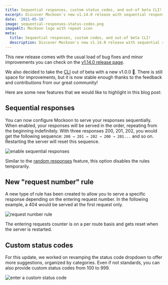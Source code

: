 ```yaml
---
title: Sequential responses, custom status codes, and out-of beta CLI!
excerpt: Discover Mockoon's new v1.14.0 release with sequential responses, custom status codes, new rules and more
date: '2021-05-18'
image: sequential-responses-status-codes.png
imageAlt: Mockoon logo with repeat icon
meta:
  title: Sequential responses, custom codes, and out-of beta CLI!
  description: Discover Mockoon's new v1.14.0 release with sequential responses, custom status codes, new rules and more
---
```


This new release comes with the usual load of bug fixes and minor improvements you can check on the [v1.14.0 release page](https://github.com/mockoon/mockoon/releases/tag/v1.14.0).

We also decided to take the [CLI](https://github.com/mockoon/cli) out of beta with a new v1.0.0 🎉. There is still space for improvements, but it is now stable enough thanks to the feedback and contributions from our great community!

Here are some new features that we would like to highlight in this blog post:

## Sequential responses

You can now configure Mockoon to serve your responses sequentially. When enabled, your responses will be served in the order, repeating from the beginning indefinitely. With three responses 200, 201, 202, you would get the following sequence: `200 → 201 → 202 → 200 → 201...` and so on. Restarting the server will reset this sequence.

![enable sequential responses](/images/docs/v1.14.0-sequential-route-responses.png)

Similar to the [random responses](docs:route-responses/multiple-responses) feature, this option disables the rules temporarily.

## New "request number" rule

A new type of rule has been created to allow you to serve a specific response depending on the entering request number. In the following example, a 404 would be served at the first request only.

![request number rule](/images/docs/response-rules-request-number.png)

The entering requests counter is on a per route basis and gets reset when the server is restarted.

## Custom status codes

For this update, we worked on revamping the status code dropdown to offer more suggestions, organized by categories. Even if not standards, you can also provide custom status codes from 100 to 999.

![enter a custom status code](/images/docs/custom-status-codes.gif)
